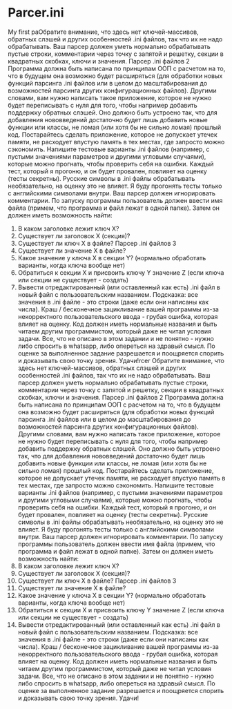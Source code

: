 # Parcer.ini
My first paОбратите внимание, что здесь нет ключей-массивов, обратных слэшей и других
особенностей .ini файлов, так что их не надо обрабатывать. Ваш парсер должен
уметь нормально обрабатывать пустые строки, комментарии через точку с запятой
и решетку, секции в квадратных скобках, ключи и значения.
Парсер .ini файлов 2
Программа должна быть написана по принципам ООП с расчетом на то, что в
будущем она возможно будет расширяться (для обработки новых функций
парсинга .ini файлов или в целом до масштабирования до возможностей парсинга
других конфигурационных файлов). Другими словами, вам нужно написать такое
приложение, которое не нужно будет переписывать с нуля для того, чтобы
например добавить поддержку обратных слэшей. Оно должно быть устроено так,
что для добавления нововведений достаточно будет лишь добавить новые
функции или классы, не ломая (или хотя бы не сильно ломая) прошлый код.
Постарайтесь сделать приложение, которое не допускает утечек памяти, не
расходует впустую память в тех местах, где запросто можно сэкономить.
Напишите тестовые варианты .ini файлов (например, с пустыми значениями
параметров и другими угловыми случаями), которые можно прогнать, чтобы
проверить себя на ошибки.
Каждый тест, который я прогоню, и он будет провален, повлияет на оценку (тесты
секретны).
Русские символы в .ini файлы обрабатывать необязательно, на оценку это не
влияет. Я буду прогонять тесты только с английскими символами внутри.
Ваш парсер должен игнорировать комментарии.
По запуску программы пользователь должен ввести имя файла (примем, что
программа и файл лежат в одной папке). Затем он должен иметь возможность
найти:
1. В каком заголовке лежит ключ X?
2. Существует ли заголовок X (секция)?
3. Существует ли ключ X в файле?
Парсер .ini файлов 3
4. Существует ли значение X в файле?
5. Какое значение у ключа X в секции Y? (нормально обработать варианты, когда
ключа вообще нет)
6. Обратиться к секции X и присвоить ключу Y значение Z (если ключа или
секции не существует - создать)
7. Вывести отредактированный (или оставленный как есть) .ini файл в новый
файл с пользовательским названием.
Подсказка: все значения в .ini файле - это строки (даже если они написаны как
числа).
Краш / бесконечное зацикливание вашей программы из-за некорректного
пользовательского ввода - грубая ошибка, которая влияет на оценку.
Код должен иметь нормальные названия и быть читаем другим программистом,
который даже не читал условия задачи.
Все, что не описано в этом задании и не понятно - нужно либо спросить в
whatsapp, либо опереться на здравый смысл.
По оценке за выполненное задание разрешается и поощряется спорить и
доказывать свою точку зрения.
Удачи!rcer
Обратите внимание, что здесь нет ключей-массивов, обратных слэшей и других
особенностей .ini файлов, так что их не надо обрабатывать. Ваш парсер должен
уметь нормально обрабатывать пустые строки, комментарии через точку с запятой
и решетку, секции в квадратных скобках, ключи и значения.
Парсер .ini файлов 2
Программа должна быть написана по принципам ООП с расчетом на то, что в
будущем она возможно будет расширяться (для обработки новых функций
парсинга .ini файлов или в целом до масштабирования до возможностей парсинга
других конфигурационных файлов). Другими словами, вам нужно написать такое
приложение, которое не нужно будет переписывать с нуля для того, чтобы
например добавить поддержку обратных слэшей. Оно должно быть устроено так,
что для добавления нововведений достаточно будет лишь добавить новые
функции или классы, не ломая (или хотя бы не сильно ломая) прошлый код.
Постарайтесь сделать приложение, которое не допускает утечек памяти, не
расходует впустую память в тех местах, где запросто можно сэкономить.
Напишите тестовые варианты .ini файлов (например, с пустыми значениями
параметров и другими угловыми случаями), которые можно прогнать, чтобы
проверить себя на ошибки.
Каждый тест, который я прогоню, и он будет провален, повлияет на оценку (тесты
секретны).
Русские символы в .ini файлы обрабатывать необязательно, на оценку это не
влияет. Я буду прогонять тесты только с английскими символами внутри.
Ваш парсер должен игнорировать комментарии.
По запуску программы пользователь должен ввести имя файла (примем, что
программа и файл лежат в одной папке). Затем он должен иметь возможность
найти:
1. В каком заголовке лежит ключ X?
2. Существует ли заголовок X (секция)?
3. Существует ли ключ X в файле?
Парсер .ini файлов 3
4. Существует ли значение X в файле?
5. Какое значение у ключа X в секции Y? (нормально обработать варианты, когда
ключа вообще нет)
6. Обратиться к секции X и присвоить ключу Y значение Z (если ключа или
секции не существует - создать)
7. Вывести отредактированный (или оставленный как есть) .ini файл в новый
файл с пользовательским названием.
Подсказка: все значения в .ini файле - это строки (даже если они написаны как
числа).
Краш / бесконечное зацикливание вашей программы из-за некорректного
пользовательского ввода - грубая ошибка, которая влияет на оценку.
Код должен иметь нормальные названия и быть читаем другим программистом,
который даже не читал условия задачи.
Все, что не описано в этом задании и не понятно - нужно либо спросить в
whatsapp, либо опереться на здравый смысл.
По оценке за выполненное задание разрешается и поощряется спорить и
доказывать свою точку зрения.
Удачи!
